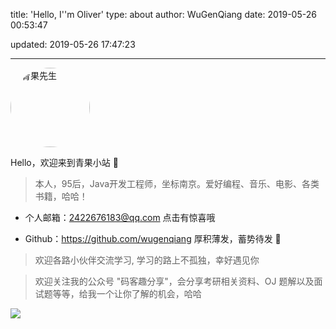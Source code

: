 title: 'Hello, I''m Oliver'
type: about
author: WuGenQiang
date: 2019-05-26 00:53:47

updated: 2019-05-26 17:47:23

---



<img alt="青果先生" style="width:127px; height:127px; border-radius:50%; overflow:hidden;" src="https://wugenqiang.gitee.io/images/fighting_wugenqiang.jpg"/>

Hello，欢迎来到青果小站 🍊 

> 本人，95后，Java开发工程师，坐标南京。爱好编程、音乐、电影、各类书籍，哈哈！

* 个人邮箱：<a target="_blank" href="http://mail.qq.com/cgi-bin/qm_share?t=qm_mailme&email=Gm1vfX90a3N7dH1aa2s0eXV3" style="text-decoration:none;">2422676183@qq.com</a>  点击有惊喜哦

* Github：https://github.com/wugenqiang  厚积薄发，蓄势待发 🐹

> 欢迎各路小伙伴交流学习, 学习的路上不孤独，幸好遇见你

> 欢迎关注我的公众号 "码客趣分享"，会分享考研相关资料、OJ 题解以及面试题等等，给我一个让你了解的机会，哈哈

![](https://gitee.com/wugenqiang/PictureBed/raw/master/images01/20200802155235.jpg)